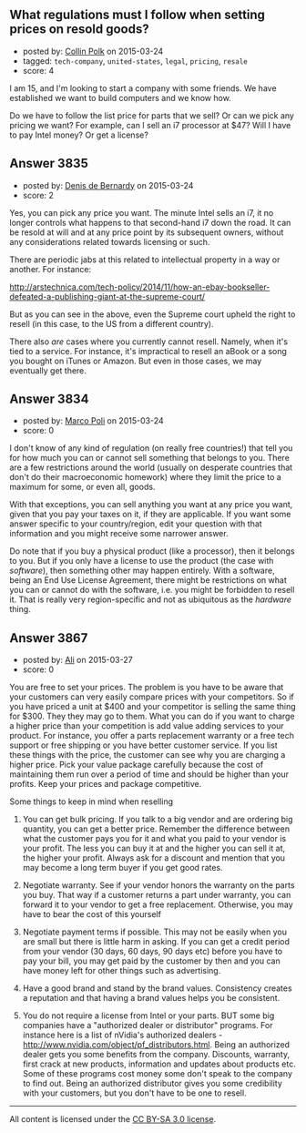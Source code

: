 ## What regulations must I follow when setting prices on resold goods?

- posted by: [Collin Polk](https://stackexchange.com/users/5461796/collin-polk) on 2015-03-24
- tagged: `tech-company`, `united-states`, `legal`, `pricing`, `resale`
- score: 4

I am 15, and I'm looking to start a company with some friends. We have established we want to build computers and we know how.

Do we have to follow the list price for parts that we sell? Or can we pick any pricing we want? For example, can I sell an i7 processor at $47? Will I have to pay Intel money? Or get a license?


## Answer 3835

- posted by: [Denis de Bernardy](https://stackexchange.com/users/182468/denis-de-bernardy) on 2015-03-24
- score: 2

Yes, you can pick any price you want. The minute Intel sells an i7, it no longer controls what happens to that second-hand i7 down the road. It can be resold at will and at any price point by its subsequent owners, without any considerations related towards licensing or such.

There are periodic jabs at this related to intellectual property in a way or another. For instance:

http://arstechnica.com/tech-policy/2014/11/how-an-ebay-bookseller-defeated-a-publishing-giant-at-the-supreme-court/

But as you can see in the above, even the Supreme court upheld the right to resell (in this case, to the US from a different country).

There also *are* cases where you currently cannot resell. Namely, when it's tied to a service. For instance, it's impractical to resell an aBook or a song you bought on iTunes or Amazon. But even in those cases, we may eventually get there.


## Answer 3834

- posted by: [Marco Poli](https://stackexchange.com/users/3026136/marco-poli) on 2015-03-24
- score: 0

I don't know of any kind of regulation (on really free countries!) that tell you for how much you can or cannot sell something that belongs to you. There are a few restrictions around the world (usually on desperate countries that don't do their macroeconomic homework) where they limit the price to a maximum for some, or even all, goods.

With that exceptions, you can sell anything you want at any price you want, given that you pay your taxes on it, if they are applicable. If you want some answer specific to your country/region, edit your question with that information and you might receive some narrower answer.

Do note that if you buy a physical product (like a processor), then it belongs to you. But if you only have a license to use the product (the case with *software*), then something other may happen entirely. With a software, being an End Use License Agreement, there might be restrictions on what you can or cannot do with the software, i.e. you might be forbidden to resell it. That is really very region-specific and not as ubiquitous as the *hardware* thing.


## Answer 3867

- posted by: [Ali](https://stackexchange.com/users/2815644/ali) on 2015-03-27
- score: 0

You are free to set your prices. The problem is you have to be aware that your customers can very easily compare prices with your competitors. So if you have priced a unit at $400 and your competitor is selling the same thing for $300. They they may go to them. What you can do if you want to charge a higher price than your competition is add value adding services to your product. For instance, you offer a parts replacement warranty or a free tech support or free shipping or you have better customer service. If you list these things with the price, the customer can see why you are charging a higher price. Pick your value package carefully because the cost of maintaining them run over a period of time and should be higher than your profits. Keep your prices and package competitive. 

Some things to keep in mind when reselling

1. You can get bulk pricing. If you talk to a big vendor and are ordering big quantity, you can get a better price. Remember the difference between what the customer pays you for it and what you paid to your vendor is your profit. The less you can buy it at and the higher you can sell it at, the higher your profit. Always ask for a discount and mention that you may become a long term buyer if you get good rates. 

2. Negotiate warranty. See if your vendor honors the warranty on the parts you buy. That way if a customer returns a part under warranty, you can forward it to your vendor to get a free replacement. Otherwise, you may have to bear the cost of this yourself

3. Negotiate payment terms if possible. This may not be easily when you are small but there is little harm in asking. If you can get a credit period from your vendor (30 days, 60 days, 90 days etc) before you have to pay your bill, you may get paid by the customer by then and you can have money left for other things such as advertising. 

4. Have a good brand and stand by the brand values. Consistency creates a reputation and that having a brand values helps you be consistent. 

5. You do not require a license from Intel or your parts. BUT some big companies have a "authorized dealer or distributor" programs. For instance here is a list of nVidia's authorized dealers - http://www.nvidia.com/object/pf_distributors.html. Being an authorized dealer gets you some benefits from the company. Discounts, warranty, first crack at new products, information and updates about products etc. Some of these programs cost money some don't speak to the company to find out. Being an authorized distributor gives you some credibility with your customers, but you don't have to be one to resell. 







---

All content is licensed under the [CC BY-SA 3.0 license](https://creativecommons.org/licenses/by-sa/3.0/).

